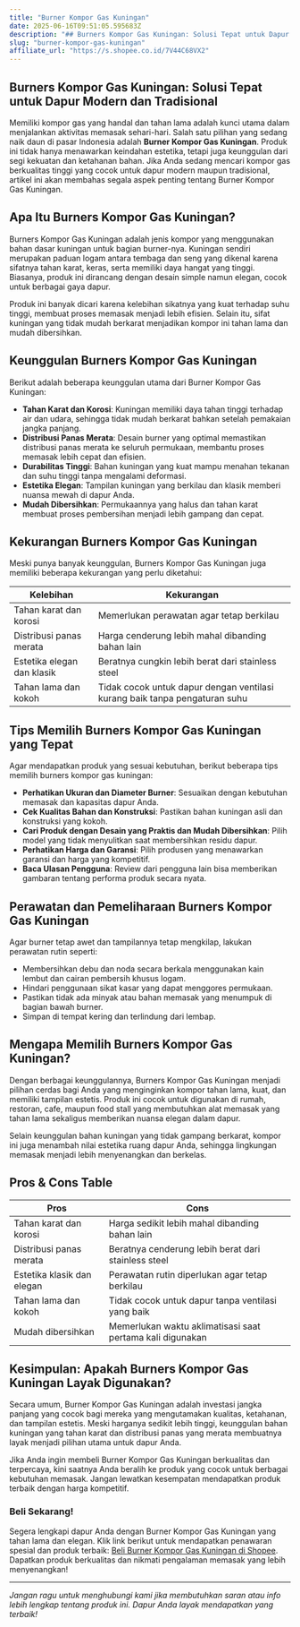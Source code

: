 ```yaml
---
title: "Burner Kompor Gas Kuningan"
date: 2025-06-16T09:51:05.595683Z
description: "## Burners Kompor Gas Kuningan: Solusi Tepat untuk Dapur Modern dan Tradisional..."
slug: "burner-kompor-gas-kuningan"
affiliate_url: "https://s.shopee.co.id/7V44C68VX2"
---
```

## Burners Kompor Gas Kuningan: Solusi Tepat untuk Dapur Modern dan Tradisional

Memiliki kompor gas yang handal dan tahan lama adalah kunci utama dalam menjalankan aktivitas memasak sehari-hari. Salah satu pilihan yang sedang naik daun di pasar Indonesia adalah **Burner Kompor Gas Kuningan**. Produk ini tidak hanya menawarkan keindahan estetika, tetapi juga keunggulan dari segi kekuatan dan ketahanan bahan. Jika Anda sedang mencari kompor gas berkualitas tinggi yang cocok untuk dapur modern maupun tradisional, artikel ini akan membahas segala aspek penting tentang Burner Kompor Gas Kuningan.

## Apa Itu Burners Kompor Gas Kuningan?

Burners Kompor Gas Kuningan adalah jenis kompor yang menggunakan bahan dasar kuningan untuk bagian burner-nya. Kuningan sendiri merupakan paduan logam antara tembaga dan seng yang dikenal karena sifatnya tahan karat, keras, serta memiliki daya hangat yang tinggi. Biasanya, produk ini dirancang dengan desain simple namun elegan, cocok untuk berbagai gaya dapur.

Produk ini banyak dicari karena kelebihan sikatnya yang kuat terhadap suhu tinggi, membuat proses memasak menjadi lebih efisien. Selain itu, sifat kuningan yang tidak mudah berkarat menjadikan kompor ini tahan lama dan mudah dibersihkan.

## Keunggulan Burners Kompor Gas Kuningan

Berikut adalah beberapa keunggulan utama dari Burner Kompor Gas Kuningan:

- **Tahan Karat dan Korosi**: Kuningan memiliki daya tahan tinggi terhadap air dan udara, sehingga tidak mudah berkarat bahkan setelah pemakaian jangka panjang.
- **Distribusi Panas Merata**: Desain burner yang optimal memastikan distribusi panas merata ke seluruh permukaan, membantu proses memasak lebih cepat dan efisien.
- **Durabilitas Tinggi**: Bahan kuningan yang kuat mampu menahan tekanan dan suhu tinggi tanpa mengalami deformasi.
- **Estetika Elegan**: Tampilan kuningan yang berkilau dan klasik memberi nuansa mewah di dapur Anda.
- **Mudah Dibersihkan**: Permukaannya yang halus dan tahan karat membuat proses pembersihan menjadi lebih gampang dan cepat.

## Kekurangan Burners Kompor Gas Kuningan

Meski punya banyak keunggulan, Burners Kompor Gas Kuningan juga memiliki beberapa kekurangan yang perlu diketahui:

| Kelebihan | Kekurangan |
|------------|--------------|
| Tahan karat dan korosi | Memerlukan perawatan agar tetap berkilau |
| Distribusi panas merata | Harga cenderung lebih mahal dibanding bahan lain |
| Estetika elegan dan klasik | Beratnya cungkin lebih berat dari stainless steel |
| Tahan lama dan kokoh | Tidak cocok untuk dapur dengan ventilasi kurang baik tanpa pengaturan suhu |

## Tips Memilih Burners Kompor Gas Kuningan yang Tepat

Agar mendapatkan produk yang sesuai kebutuhan, berikut beberapa tips memilih burners kompor gas kuningan:

- **Perhatikan Ukuran dan Diameter Burner**: Sesuaikan dengan kebutuhan memasak dan kapasitas dapur Anda.
- **Cek Kualitas Bahan dan Konstruksi**: Pastikan bahan kuningan asli dan konstruksi yang kokoh.
- **Cari Produk dengan Desain yang Praktis dan Mudah Dibersihkan**: Pilih model yang tidak menyulitkan saat membersihkan residu dapur.
- **Perhatikan Harga dan Garansi**: Pilih produsen yang menawarkan garansi dan harga yang kompetitif.
- **Baca Ulasan Pengguna**: Review dari pengguna lain bisa memberikan gambaran tentang performa produk secara nyata.

## Perawatan dan Pemeliharaan Burners Kompor Gas Kuningan

Agar burner tetap awet dan tampilannya tetap mengkilap, lakukan perawatan rutin seperti:

- Membersihkan debu dan noda secara berkala menggunakan kain lembut dan cairan pembersih khusus logam.
- Hindari penggunaan sikat kasar yang dapat menggores permukaan.
- Pastikan tidak ada minyak atau bahan memasak yang menumpuk di bagian bawah burner.
- Simpan di tempat kering dan terlindung dari lembap.

## Mengapa Memilih Burners Kompor Gas Kuningan?

Dengan berbagai keunggulannya, Burners Kompor Gas Kuningan menjadi pilihan cerdas bagi Anda yang menginginkan kompor tahan lama, kuat, dan memiliki tampilan estetis. Produk ini cocok untuk digunakan di rumah, restoran, cafe, maupun food stall yang membutuhkan alat memasak yang tahan lama sekaligus memberikan nuansa elegan dalam dapur.

Selain keunggulan bahan kuningan yang tidak gampang berkarat, kompor ini juga menambah nilai estetika ruang dapur Anda, sehingga lingkungan memasak menjadi lebih menyenangkan dan berkelas.

## Pros & Cons Table

| **Pros** | **Cons** |
|------------|--------------|
| Tahan karat dan korosi | Harga sedikit lebih mahal dibanding bahan lain |
| Distribusi panas merata | Beratnya cenderung lebih berat dari stainless steel |
| Estetika klasik dan elegan | Perawatan rutin diperlukan agar tetap berkilau |
| Tahan lama dan kokoh | Tidak cocok untuk dapur tanpa ventilasi yang baik |
| Mudah dibersihkan | Memerlukan waktu aklimatisasi saat pertama kali digunakan |

## Kesimpulan: Apakah Burners Kompor Gas Kuningan Layak Digunakan?

Secara umum, Burner Kompor Gas Kuningan adalah investasi jangka panjang yang cocok bagi mereka yang mengutamakan kualitas, ketahanan, dan tampilan estetis. Meski harganya sedikit lebih tinggi, keunggulan bahan kuningan yang tahan karat dan distribusi panas yang merata membuatnya layak menjadi pilihan utama untuk dapur Anda.

Jika Anda ingin membeli Burner Kompor Gas Kuningan berkualitas dan terpercaya, kini saatnya Anda beralih ke produk yang cocok untuk berbagai kebutuhan memasak. Jangan lewatkan kesempatan mendapatkan produk terbaik dengan harga kompetitif.

### **Beli Sekarang!**

Segera lengkapi dapur Anda dengan Burner Kompor Gas Kuningan yang tahan lama dan elegan. Klik link berikut untuk mendapatkan penawaran spesial dan produk terbaik: [Beli Burner Kompor Gas Kuningan di Shopee](https://s.shopee.co.id/7V44C68VX2). Dapatkan produk berkualitas dan nikmati pengalaman memasak yang lebih menyenangkan!

---

*Jangan ragu untuk menghubungi kami jika membutuhkan saran atau info lebih lengkap tentang produk ini. Dapur Anda layak mendapatkan yang terbaik!*
